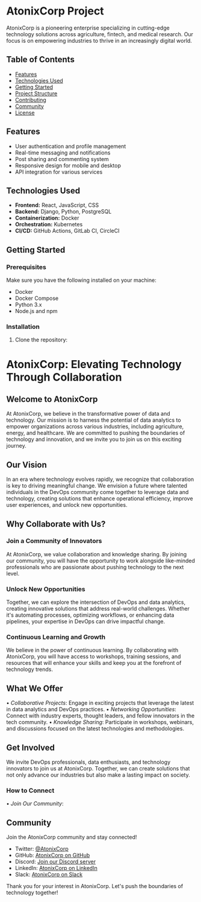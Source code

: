 
# AtonixCorp Project

AtonixCorp is a pioneering enterprise specializing in cutting-edge technology solutions across agriculture, fintech, and medical research. Our focus is on empowering industries to thrive in an increasingly digital world.

## Table of Contents

- [Features](https://github.com/AtonixCorpCommunity/commuinty_Features/edit/main/README.md)
- [Technologies Used](#technologies-used)
- [Getting Started](#getting-started)
- [Project Structure](https://github.com/AtonixCorpCommunity/project_structure/blob/main/README.md)
- [Contributing](https://github.com/AtonixCorpCommunity/Atonixcorpcommunity_contribution/edit/main/README.md)
- [Community](#community)
- [License](#license)

## Features

- User authentication and profile management
- Real-time messaging and notifications
- Post sharing and commenting system
- Responsive design for mobile and desktop
- API integration for various services

## Technologies Used

- **Frontend:** React, JavaScript, CSS
- **Backend:** Django, Python, PostgreSQL
- **Containerization:** Docker
- **Orchestration:** Kubernetes
- **CI/CD:** GitHub Actions, GitLab CI, CircleCI

## Getting Started

### Prerequisites

Make sure you have the following installed on your machine:

- Docker
- Docker Compose
- Python 3.x
- Node.js and npm

### Installation

1. Clone the repository:
   


# AtonixCorp: Elevating Technology Through Collaboration

## Welcome to AtonixCorp

At AtonixCorp, we believe in the transformative power of data and technology. Our mission is to harness the potential of data analytics to empower organizations across various industries, including agriculture, energy, and healthcare. We are committed to pushing the boundaries of technology and innovation, and we invite you to join us on this exciting journey.

## Our Vision

In an era where technology evolves rapidly, we recognize that collaboration is key to driving meaningful change. We envision a future where talented individuals in the DevOps community come together to leverage data and technology, creating solutions that enhance operational efficiency, improve user experiences, and unlock new opportunities.

## Why Collaborate with Us?

### Join a Community of Innovators

At AtonixCorp, we value collaboration and knowledge sharing. By joining our community, you will have the opportunity to work alongside like-minded professionals who are passionate about pushing technology to the next level.

### Unlock New Opportunities

Together, we can explore the intersection of DevOps and data analytics, creating innovative solutions that address real-world challenges. Whether it's automating processes, optimizing workflows, or enhancing data pipelines, your expertise in DevOps can drive impactful change.

### Continuous Learning and Growth

We believe in the power of continuous learning. By collaborating with AtonixCorp, you will have access to workshops, training sessions, and resources that will enhance your skills and keep you at the forefront of technology trends.

## What We Offer

•⁠  ⁠*Collaborative Projects*: Engage in exciting projects that leverage the latest in data analytics and DevOps practices.
•⁠  ⁠*Networking Opportunities*: Connect with industry experts, thought leaders, and fellow innovators in the tech community.
•⁠  ⁠*Knowledge Sharing*: Participate in workshops, webinars, and discussions focused on the latest technologies and methodologies.

## Get Involved

We invite DevOps professionals, data enthusiasts, and technology innovators to join us at AtonixCorp. Together, we can create solutions that not only advance our industries but also make a lasting impact on society.

### How to Connect

•⁠  ⁠*Join Our Community*:
## Community

Join the AtonixCorp community and stay connected!

- Twitter: [@AtonixCorp](https://x.com/AtonixCorp)
- GitHub: [AtonixCorp on GitHub](https://github.com/AtonixCorpCommunity)
- Discord: [Join our Discord server](https://discord.gg/tcqPRJPw) 
- LinkedIn: [AtonixCorp on LinkedIn](https://www.linkedin.com/groups/9558643/) 
- Slack: [AtonixCorp on Slack](https://atonixcorpcommunity.slack.com)

Thank you for your interest in AtonixCorp. Let's push the boundaries of technology together!
